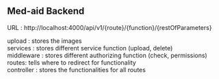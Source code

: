 ## Med-aid Backend

URL : http://localhost:4000/api/v1/{route}/{function}/{restOfParameters} <br />

upload : stores the images <br />
services : stores different service function (upload, delete) <br />
middleware : stores different authorizing function (check, permissions) <br />
routes: tells where to redirect for functionality <br />
controller : stores the functionalities for all routes <br />
